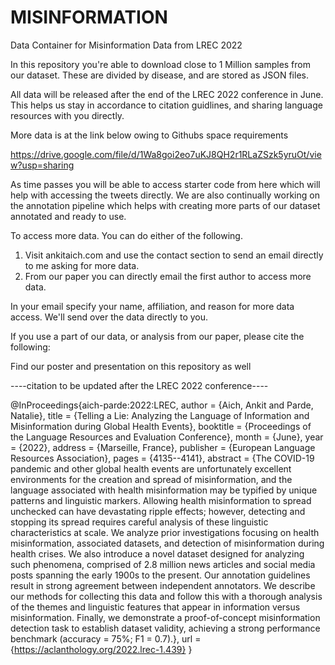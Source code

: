 # MISINFORMATION
Data Container for Misinformation Data from LREC 2022


In this repository you're able to download close to 1 Million samples from our dataset. These are divided by disease, and are stored as JSON files. 

All data will be released after the end of the LREC 2022 conference in June. This helps us stay in accordance to citation guidlines, and sharing language resources with you directly.

More data is at the link below owing to Githubs space requirements

https://drive.google.com/file/d/1Wa8goi2eo7uKJ8QH2r1RLaZSzk5yruOt/view?usp=sharing

As time passes you will be able to access starter code from here which will help with accessing the tweets directly. We are also continually working on the annotation pipeline which helps with creating more parts of our dataset annotated and ready to use. 

To access more data. You can do either of the following. 


1. Visit ankitaich.com and use the contact section to send an email directly to me asking for more data. 
2. From our paper you can directly email the first author to access more data. 

In your email specify your name, affiliation, and reason for more data access. We'll send over the data directly to you. 


If you use a part of our data, or analysis from our paper, please cite the following: 

Find our poster and presentation on this repository as well


----citation to be updated after the LREC 2022 conference----



@InProceedings{aich-parde:2022:LREC,
  author    = {Aich, Ankit  and  Parde, Natalie},
  title     = {Telling a Lie: Analyzing the Language of Information and Misinformation during Global Health Events},
  booktitle      = {Proceedings of the Language Resources and Evaluation Conference},
  month          = {June},
  year           = {2022},
  address        = {Marseille, France},
  publisher      = {European Language Resources Association},
  pages     = {4135--4141},
  abstract  = {The COVID-19 pandemic and other global health events are unfortunately excellent environments for the creation and spread of misinformation, and the language associated with health misinformation may be typified by unique patterns and linguistic markers. Allowing health misinformation to spread unchecked can have devastating ripple effects; however, detecting and stopping its spread requires careful analysis of these linguistic characteristics at scale. We analyze prior investigations focusing on health misinformation, associated datasets, and detection of misinformation during health crises. We also introduce a novel dataset designed for analyzing such phenomena, comprised of 2.8 million news articles and social media posts spanning the early 1900s to the present. Our annotation guidelines result in strong agreement between independent annotators. We describe our methods for collecting this data and follow this with a thorough analysis of the themes and linguistic features that appear in information versus misinformation. Finally, we demonstrate a proof-of-concept misinformation detection task to establish dataset validity, achieving a strong performance benchmark (accuracy = 75\%; F1 = 0.7).},
  url       = {https://aclanthology.org/2022.lrec-1.439}
}
